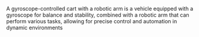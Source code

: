 A gyroscope-controlled cart with a robotic arm is a vehicle equipped with a gyroscope for balance and stability, combined with a robotic arm that can perform various tasks, allowing for precise control and automation in dynamic environments
